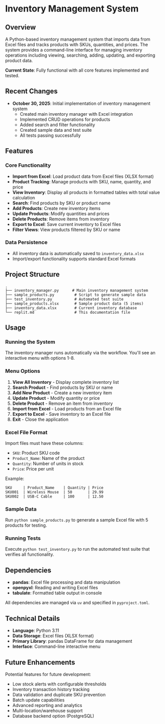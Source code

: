# Inventory Management System

## Overview
A Python-based inventory management system that imports data from Excel files and tracks products with SKUs, quantities, and prices. The system provides a command-line interface for managing inventory operations including viewing, searching, adding, updating, and exporting product data.

**Current State**: Fully functional with all core features implemented and tested.

## Recent Changes
- **October 30, 2025**: Initial implementation of inventory management system
  - Created main inventory manager with Excel integration
  - Implemented CRUD operations for products
  - Added search and filter functionality
  - Created sample data and test suite
  - All tests passing successfully

## Features
### Core Functionality
- **Import from Excel**: Load product data from Excel files (XLSX format)
- **Product Tracking**: Manage products with SKU, name, quantity, and price
- **View Inventory**: Display all products in formatted tables with total value calculation
- **Search**: Find products by SKU or product name
- **Add Products**: Create new inventory items
- **Update Products**: Modify quantities and prices
- **Delete Products**: Remove items from inventory
- **Export to Excel**: Save current inventory to Excel files
- **Filter Views**: View products filtered by SKU or name

### Data Persistence
- All inventory data is automatically saved to `inventory_data.xlsx`
- Import/export functionality supports standard Excel formats

## Project Structure
```
.
├── inventory_manager.py      # Main inventory management system
├── sample_products.py         # Script to generate sample data
├── test_inventory.py          # Automated test suite
├── sample_products.xlsx       # Sample product data (5 items)
├── inventory_data.xlsx        # Current inventory database
└── replit.md                  # This documentation file
```

## Usage

### Running the System
The inventory manager runs automatically via the workflow. You'll see an interactive menu with options 1-8.

### Menu Options
1. **View All Inventory** - Display complete inventory list
2. **Search Product** - Find products by SKU or name
3. **Add New Product** - Create a new inventory item
4. **Update Product** - Modify quantity or price
5. **Delete Product** - Remove an item from inventory
6. **Import from Excel** - Load products from an Excel file
7. **Export to Excel** - Save inventory to an Excel file
8. **Exit** - Close the application

### Excel File Format
Import files must have these columns:
- `SKU`: Product SKU code
- `Product_Name`: Name of the product
- `Quantity`: Number of units in stock
- `Price`: Price per unit

Example:
```
SKU     | Product_Name    | Quantity | Price
SKU001  | Wireless Mouse  | 50       | 29.99
SKU002  | USB-C Cable     | 100      | 12.50
```

### Sample Data
Run `python sample_products.py` to generate a sample Excel file with 5 products for testing.

### Running Tests
Execute `python test_inventory.py` to run the automated test suite that verifies all functionality.

## Dependencies
- **pandas**: Excel file processing and data manipulation
- **openpyxl**: Reading and writing Excel files
- **tabulate**: Formatted table output in console

All dependencies are managed via `uv` and specified in `pyproject.toml`.

## Technical Details
- **Language**: Python 3.11
- **Data Storage**: Excel files (XLSX format)
- **Primary Library**: pandas DataFrame for data management
- **Interface**: Command-line interactive menu

## Future Enhancements
Potential features for future development:
- Low stock alerts with configurable thresholds
- Inventory transaction history tracking
- Data validation and duplicate SKU prevention
- Batch update capabilities
- Advanced reporting and analytics
- Multi-location/warehouse support
- Database backend option (PostgreSQL)
